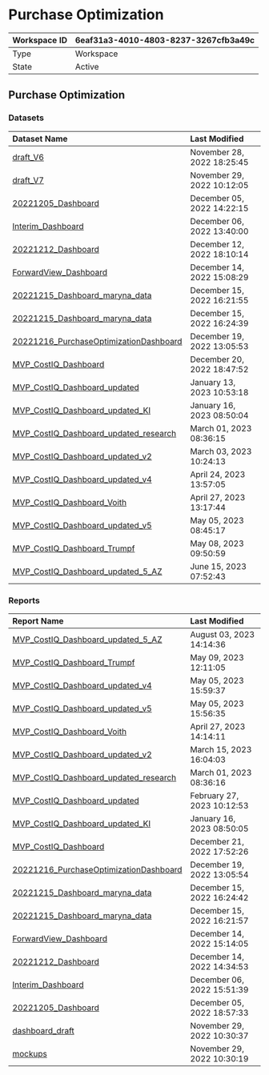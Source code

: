 



# Purchase Optimization

|Workspace ID|6eaf31a3-4010-4803-8237-3267cfb3a49c|
| :--- | :--- |
|Type|Workspace|
|State|Active|

## Purchase Optimization

### Datasets

|Dataset Name|Last Modified|
| :--- | :--- |
|[draft_V6](../Datasets/draft_V6.md)|November 28, 2022 18:25:45|
|[draft_V7](../Datasets/draft_V7.md)|November 29, 2022 10:12:05|
|[20221205_Dashboard](../Datasets/20221205_Dashboard.md)|December 05, 2022 14:22:15|
|[Interim_Dashboard](../Datasets/Interim_Dashboard.md)|December 06, 2022 13:40:00|
|[20221212_Dashboard](../Datasets/20221212_Dashboard.md)|December 12, 2022 18:10:14|
|[ForwardView_Dashboard](../Datasets/ForwardView_Dashboard.md)|December 14, 2022 15:08:29|
|[20221215_Dashboard_maryna_data](../Datasets/20221215_Dashboard_maryna_data.md)|December 15, 2022 16:21:55|
|[20221215_Dashboard_maryna_data](../Datasets/20221215_Dashboard_maryna_data.md)|December 15, 2022 16:24:39|
|[20221216_PurchaseOptimizationDashboard](../Datasets/20221216_PurchaseOptimizationDashboard.md)|December 19, 2022 13:05:53|
|[MVP_CostIQ_Dashboard](../Datasets/MVP_CostIQ_Dashboard.md)|December 20, 2022 18:47:52|
|[MVP_CostIQ_Dashboard_updated](../Datasets/MVP_CostIQ_Dashboard_updated.md)|January 13, 2023 10:53:18|
|[MVP_CostIQ_Dashboard_updated_KI](../Datasets/MVP_CostIQ_Dashboard_updated_KI.md)|January 16, 2023 08:50:04|
|[MVP_CostIQ_Dashboard_updated_research](../Datasets/MVP_CostIQ_Dashboard_updated_research.md)|March 01, 2023 08:36:15|
|[MVP_CostIQ_Dashboard_updated_v2](../Datasets/MVP_CostIQ_Dashboard_updated_v2.md)|March 03, 2023 10:24:13|
|[MVP_CostIQ_Dashboard_updated_v4](../Datasets/MVP_CostIQ_Dashboard_updated_v4.md)|April 24, 2023 13:57:05|
|[MVP_CostIQ_Dashboard_Voith](../Datasets/MVP_CostIQ_Dashboard_Voith.md)|April 27, 2023 13:17:44|
|[MVP_CostIQ_Dashboard_updated_v5](../Datasets/MVP_CostIQ_Dashboard_updated_v5.md)|May 05, 2023 08:45:17|
|[MVP_CostIQ_Dashboard_Trumpf](../Datasets/MVP_CostIQ_Dashboard_Trumpf.md)|May 08, 2023 09:50:59|
|[MVP_CostIQ_Dashboard_updated_5_AZ](../Datasets/MVP_CostIQ_Dashboard_updated_5_AZ.md)|June 15, 2023 07:52:43|

### Reports

|Report Name|Last Modified|
| :--- | :--- |
|[MVP_CostIQ_Dashboard_updated_5_AZ](../Reports/MVP_CostIQ_Dashboard_updated_5_AZ.md)|August 03, 2023 14:14:36|
|[MVP_CostIQ_Dashboard_Trumpf](../Reports/MVP_CostIQ_Dashboard_Trumpf.md)|May 09, 2023 12:11:05|
|[MVP_CostIQ_Dashboard_updated_v4](../Reports/MVP_CostIQ_Dashboard_updated_v4.md)|May 05, 2023 15:59:37|
|[MVP_CostIQ_Dashboard_updated_v5](../Reports/MVP_CostIQ_Dashboard_updated_v5.md)|May 05, 2023 15:56:35|
|[MVP_CostIQ_Dashboard_Voith](../Reports/MVP_CostIQ_Dashboard_Voith.md)|April 27, 2023 14:14:11|
|[MVP_CostIQ_Dashboard_updated_v2](../Reports/MVP_CostIQ_Dashboard_updated_v2.md)|March 15, 2023 16:04:03|
|[MVP_CostIQ_Dashboard_updated_research](../Reports/MVP_CostIQ_Dashboard_updated_research.md)|March 01, 2023 08:36:16|
|[MVP_CostIQ_Dashboard_updated](../Reports/MVP_CostIQ_Dashboard_updated.md)|February 27, 2023 10:12:53|
|[MVP_CostIQ_Dashboard_updated_KI](../Reports/MVP_CostIQ_Dashboard_updated_KI.md)|January 16, 2023 08:50:05|
|[MVP_CostIQ_Dashboard](../Reports/MVP_CostIQ_Dashboard.md)|December 21, 2022 17:52:26|
|[20221216_PurchaseOptimizationDashboard](../Reports/20221216_PurchaseOptimizationDashboard.md)|December 19, 2022 13:05:54|
|[20221215_Dashboard_maryna_data](../Reports/20221215_Dashboard_maryna_data.md)|December 15, 2022 16:24:42|
|[20221215_Dashboard_maryna_data](../Reports/20221215_Dashboard_maryna_data.md)|December 15, 2022 16:21:57|
|[ForwardView_Dashboard](../Reports/ForwardView_Dashboard.md)|December 14, 2022 15:14:05|
|[20221212_Dashboard](../Reports/20221212_Dashboard.md)|December 14, 2022 14:34:53|
|[Interim_Dashboard](../Reports/Interim_Dashboard.md)|December 06, 2022 15:51:39|
|[20221205_Dashboard](../Reports/20221205_Dashboard.md)|December 05, 2022 18:57:33|
|[dashboard_draft](../Reports/dashboard_draft.md)|November 29, 2022 10:30:37|
|[mockups](../Reports/mockups.md)|November 29, 2022 10:30:19|

